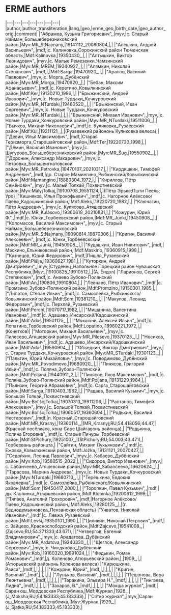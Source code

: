# ERME authors


|---|---|---|---|---|---|---|
|author,|author_transliteration,|lang,|geo,|erme_geo,|birth_date,|geo_author_orig,|comment|
|"Абрамов, Кузьма Григориевич",,|myv,|с. Старый Найман_Большеберезниковский район,|Myv:MR_StNajmany,|19141112_20080804,|,|
|"Алёшкин, Андрей Васильевич",,|mdf,|с. Калиновка_Сорокинский район Тюменская область,|Mdf:Kalinovka,|19350430_,|,|
|"Алтышкин, Виктор Леонидович",,|myv,|с. Малые Ремезенки_Чамзинский район,|Myv:MR_MREM,|19340927_,|,|
|"Алямкин, Николай Степанович",,|mdf,|,|Mdf:Sarga,|19470920_,|,|
|"Арапов, Василий Павлович",,|myv,|с. Морга_Дубёнский район,|Myv:MR_Morga,|19470920_,|,|
|"Бебан, Максим Афанасьевич",,|mdf,|с. Керетино_Ковылкинский район,|Mdf:Ker,|19130210_1986,|,|
|"Брыжинский,  Андрей Иванович",,|myv,|с. Новые Турдаки_Кочкуровский район,|Myv:MR_NTurdaki,|19480520_,|,|
|"Брыжинский, Иван Сергеевич",,|myv,|с. Новые Турдаки_Кочкуровский район,|Myv:MR_NTurdaki,|,|,|
|"Брыжинский, Михаил Иванович",,|myv,|с. Новые Турдаки_Кочкуровский район,|Myv:MR_NTurdaki,|19511006_,|,|
|"Бычков, Михаил Николаевич",,|mdf,|с. Куликовка_Рузаевский район,|Mdf:Kul,|19211121_,|,|(Рузаевекяй райононь Кулнковка велеса),|
|"Девин, Илья Максимович",,|mdf,|Старая Теризморга_Старошайговский район,|Mdf:Ter,|19220720_1998,|,|
|"Дёмин, Василий Иванович",,|myv,|с. Шугурово_Большеберезниковский район,|Myv:MR_Šug,|19550902_,|,|
|"Доронин, Александр Макарович",,|myv,|с. Петровка_Большеигнатовской район,|Myv:MR_Petrovka,|19470107_20210317,|,|
|"Кирдяшкин, Тимофей Андреевич",,|mdf,|др. Старое Мамингино_Рыбкинский/Ковылкинский район,|Mdf:Mamangino,|18880304_1972,|,|
|"Кириллов, Пётр Семёнович",,|myv,|с. Малый Толкай_Похвистневский район,|Myv:MalyjTolkaj,|19100708_19551124,|,|(Пётр Эрьке;Пшти Пеель; Уро)
|"Кишняков, Илья Прокофьевич",,|mdf,|с. Нагорное Алёксово/Паёво_Кадошкинский район,|Mdf:Aleks,|19220720_1982,|,|
|"Ключагин, Пётр Андреевич",,|myv,|с. Кулясово_Атяшевский район,|Myv:MR_Kulâsovo,|19360618_20210831,|,|
|"Кожурин, Юрий Ф.",,|mdf,|с. Юнки_Торбеевскский район,|Mdf:MR_Junki,|19450908_,|,|
|"Коломасов, Василий Максимович",,|myv,|с. Старый Найман_Большеберезниковский район,|Myv:MR_StNajmany,|19090814_19870306,|,|
|"Кригин, Василий Алексеевич",,|mdf,|с. Юнки_Торбеевскский район,|Mdf:MR_Junki,|19450908_,|,|
|"Кудашкин, Иван Никитович",,|mdf,|Маскино_Ельниковский район,|Mdf:Maskino,|19360915_1998,|,|
|"Кузнецов, Юрий Федорович",,|mdf,|Пишля_Рузаевский район,|Mdf:Pišlja,|19360627_1981,|,|
|"Куторкин, Андрей Дмитриевич",,|myv,|Студенец_Напольное Порецкий район Чувашская Республика,|Myv:,|19100825_19910512,|,|(А. Ёндол)
|"Ларионов, Сергей Степанович",,|mdf,|с. Анаево Зубово-Полянский район,|Mdf:An,|190806_19910804,|,|
|"Левчаев, Пётр Иванович",,|mdf,|с. Промзино_Зубово-Полянский район,|Mdf:Promzino,|19130301_1985,|,|
|"Липатов, Степан Ильич",,|mdf,|с. Самозлейка_Рыбкинского/Ковылкинский район,|Mdf:Som,|19381210_,|,|
|"Макулов, Леонид Фёдорович",,|mdf,|с. Перхляй_Рузаевский район,|Mdf:Perchl,|19070717_1982,|,|
|"Мишанина, Валентина Ивановна",,|mdf,|с. Адашево_Инсарский/Кадошкинский район,|Mdf:Adaš,|19501125_,|,|
|"Мокшони, Алексей Ильич",,|mdf,|с. Лопатино_Торбеевский район,|Mdf:Lopatino,|18980221_1972,|,|(Кочетков)|
|"Моторкин, Михаил Васильевич",,|myv,|с. Пилесево_Атяшевский район,|Myv:MR_Pilesevo,|19370125_,|,|
|"Носиков, Иван Васильевич",,|mdf,|с. Адашево_Инсарский/Кадошкинский район,|Mdf:Adaš,|19590904_,|,|
|"Объедкин, Виктор Дмитриевич",,|myv,|с. Старие Турдаки_Кочкуровский район,|Myv:MR_STurdaki,|19301123_,|,|
|"Пальтин, Юрий Михайлович",,|myv,|с. Поводимово_Дубёнский район,|Myv:MR_Povodimovo,|19680920_,|,|
|"Пинясов, Григорий Ильич",,|mdf,|с. Поляна_Зубово-Полянский район,|Mdf:Poljana,|19440911_2,|,|
|"Пинясов, Яков Максимович",,|mdf,|с. Поляна_Зубово-Полянский район,|Mdf:Poljana,|19131229_1984,|,|
|"Пьянзин, Георгий Абрамович",,|mdf,|с. Сарга_Старошайговский район,|Mdf:Sarga,|19110403_1962,|,|
|"Радаев, Василий Кузьмич",,|myv,|с. Большой Толкай_Похвистневский район,|Myv:BolʹšojTolkaj,|19070313_19911206,|,|
|"Раптанов, Тимофей Алексеевич",,|myv,|с. Большой Толкай_Похвистневский район,|Myv:BolʹšojTolkaj,|19060517_19360604,|,|
|"Родькин, Василий Нестерович",,|mdf,|п. Красный_Старошайговский район,|Mdf:MR_Krasnyj,|19360114_,|(MR_Krasnyj;RU;54.418056;44.47,|(Краснай посёлкаса, кона Сире Шайгавонь районца),|
|"Родькина, Полина Егоровна",,|mdf,|с. Старые Пичуры_Торбеевский район,|Mdf:StPichury,|19251007_,|(StPichury;RU;54.003;43.471),|Торбеевань районцта,|
|"Сайгин, Михаил Лукьянович",,|mdf,|с. Ежовка_Ковылкинский район,|Mdf:Jožka,|19131121_20070427,|,|
|"Седойкин, Леонид Павлович",,|myv,|с. Кабаево_Дубёнский район,|Myv:Kob,|19580515_2022,|,|
|"Сидоров, Виктор Иванович",,|myv,|с. Сабанчеево_Атяшевский район,|Myv:MR_Sabančeevo,|19620624_,|,|
|"Тарасова, Марина Андреева",,|myv,|с. Новые Турдаки_Кочкуровский район,|Myv:NTurdaki,|19680710_,|,|
|"Терёшкина, Евдокия Яковлевна",,|mdf,|с. Самозлейка_Рыбкинского/Ковылкинский район,|Mdf:Som,|19450417_2000,|,|
|"Торопкин, Павел Кузьмич",,|mdf,|др. Клопинка_Атюрьевский район,|Mdf:Klopinka,|19200612_1999,|,|
|"Тяпаев, Анатолий Прохорович",,|mdf,|Нагорное Алёксово/Паёво_Кадошкинский район,|Mdf:Aleks,|19280125_,|,|(г. Беднодемьяновска_Пензанская область)
|"Учватов, Николай Иванович",,|mdf,|с. Левжа_Рузаевский район,|Mdf:Levši,|19350101_1990,|,|
|"Циликин, Николай Петрович",,|mdf,|с. Зайцево_Краснослободский район,|Mdf:Zajcevo,|19541008_,|(Zajcevo;RU;54.271333;43.671),|
|"Четвергов, Евгений Владимирович",,|myv,|с. Арадатова_Дубёнский район,|Myv:MR_Ardatova,|19340330_,|,|
|"Щеглов, Александр Сергеевич",,|myv,|с. Чиндяново_Дубёнский район,|Myv:Kob,|19160320_19891024,|,|
|"Федькин, Роман Романович",,|mdf,|д. Коленово_Атюрьевский район,|,|1909_,|,|(Атюрьевскяй райононь Коленова велеса)
|"Кирюшкина, Раиса",,|mdf,|,|,|,|,|
|"Кожурин, Юрий",,|mdf,|,|,|,|,|
|"Кригин, Василий",,|mdf,|,|,|,|,|
|"Луньков, Василий",,|mdf,|,|,|,|,|
|"Пешонова, Вера Леонтьевна",,|mdf,|,|,|,|,|
|"Таракина, Эльвира Н.",,|mdf,|,|,|,|,|
|"Тингаева, Лидия",,|mdf,|,|,|,|,|
|"Захаров, В.",,|mdf,|,|,|,|,|
|"Мокша журнал",,|mdf,|Саран ош_Мордовская Республика,|Mdf:Журнал,|1928_,|(J_Moksha;RU;54.183333;45.183333),|
|"Сятко журнал",,|myv,|Саран ош_Мордовская Республика,|Myv:Журнал,|1929_,|(J_Sjatko;RU;54.183333;45.183333),|
